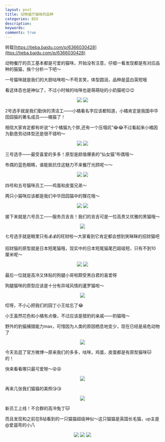 ```yaml
---
layout: post
title: 动物餐厅猫咪的品种
categories: BIU
description: 
keywords: 
comments: true
---
```

转载[https://tieba.baidu.com/p/6366030428](ttps://tieba.baidu.com/p/6366030428)

动物餐厅的员工基本都是可爱的猫咪，开始没有注意，仔细一看发现都是有对应品种的猫猫，挨个分析一下吧～

一号猫咪就是我们的大厨咕咪啦～不苟言笑，体型圆润，品种是蓝白英短哦

看这体态也是神似了，不过小时候的咕咪也是萌萌哒的小奶猫呢😉😉

<div align="center">
   <img src="https://MAO202012.github.io/images/MAO/1.jpg" style="zoom:100%" />
   <img src="https://MAO202012.github.io/images/MAO/1.1.jpg" style="zoom:100%" />
</div>

2号选手就是我们勤快的清洁工——小橘看名字应该都知道，小橘肯定是我国中华田园猫的著名成员——橘猫了！

相信大家肯定都有听说“十个橘猫九个胖,还有一个压塌炕”😂😂不过看起来小橘因为勤恳劳动体型还是很不错哟～

<div align="center">
   <img src="https://MAO202012.github.io/images/MAO/2.jpg" style="zoom:100%" />
   <img src="https://MAO202012.github.io/images/MAO/3.jpg" style="zoom:100%" />
</div>

三号选手——最受喜爱的多多！原型是颜值爆表的“仙女猫”布偶哦～

布偶的蓝色眼睛，谁能抵抗住这魅力不来餐厅光顾呢～～

<div align="center">
   <img src="https://MAO202012.github.io/images/MAO/4.jpg" style="zoom:100%" />
   <img src="https://MAO202012.github.io/images/MAO/5.jpg" style="zoom:100%" />
</div>

四号和五号猫咪员工——鸡蛋和皮蛋兄弟～

两只小猫咪应该都是我们中华田园猫中的狸花哦～

<div align="center">
   <img src="https://MAO202012.github.io/images/MAO/6.jpg" style="zoom:100%" />
   <img src="https://MAO202012.github.io/images/MAO/7.jpg" style="zoom:100%" />
</div>

接下来就是六号员工——服务员吉吉！我们的吉吉可是一位高贵又优雅的黑猫哦～
<div align="center">
   <img src="https://MAO202012.github.io/images/MAO/8.jpg" style="zoom:100%" />

</div>

七号选手就是眼里只有💰💰的旺财啦～大家看到它肯定都会想到笑眯眯的招财猫吧

招财猫的原型就是日本短尾猫哦，现实中的日本短尾猫尾巴超级短，只有不到10厘米呢～
<div align="center">
   <img src="https://MAO202012.github.io/images/MAO/9.jpg" style="zoom:100%" />
   <img src="https://MAO202012.github.io/images/MAO/10.jpg" style="zoom:100%" />
</div>

最后一位就是高冷又体贴的狗腿小哥啦颇受黑白君的喜爱呀

狗腿猫咪的原型应该是十分有异域风情的暹罗猫啦～
<div align="center">
   <img src="https://MAO202012.github.io/images/MAO/11.jpg" style="zoom:100%" />

</div>

哎呀，不小心把我们的园丁小王给忘了😂

小王虽然花色和小橘有点像，不过应该是猎豹的亲戚——豹猫哦～

野外的豹猫捕猎能力max，可惜因为人类的原因栖息地变少，现在已经是易危动物了

<div align="center">
   <img src="https://MAO202012.github.io/images/MAO/12.jpg" style="zoom:100%" />

</div>

今天去逛了官方微博～原来我们的多多，咕咪，鸡蛋，皮蛋都是有原型猫咪🐱的！

快来看看哪只最可爱呀～😝😝

<div align="center">
   <img src="https://MAO202012.github.io/images/MAO/13.jpg" style="zoom:100%" />

</div>

再来几张我们猫猫的美照😘😘
<div align="center">
   <img src="https://MAO202012.github.io/images/MAO/14.jpg" style="zoom:100%" />

</div>

新员工上线！不合群的高冷兔丁🐱

而且发现和之前在B站看到的一只猫猫超级神似～这只猫猫是英国长毛猫，up主是@爱遛弯的小八
<div align="center">
   <img src="https://MAO202012.github.io/images/MAO/15.jpg" style="zoom:100%" />
   <img src="https://MAO202012.github.io/images/MAO/16.jpg" style="zoom:100%" />
   <img src="https://MAO202012.github.io/images/MAO/17.jpg" style="zoom:100%" />
</div>
